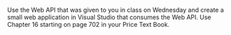 Use the Web API that was given to you in class on Wednesday and create a small web application in Visual Studio that consumes the Web API. Use Chapter 16 starting on page 702 in your Price Text Book.
